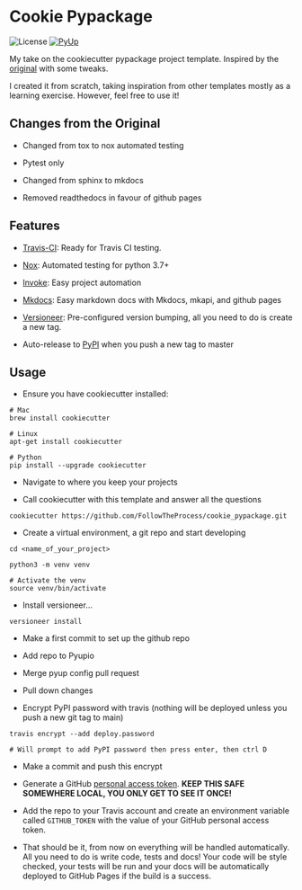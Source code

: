# Cookie Pypackage

![License](https://img.shields.io/github/license/FollowTheProcess/cookie_pypackage.svg)
[![PyUp](https://pyup.io/repos/github/FollowTheProcess/cookie_pypackage/shield.svg)](https://pyup.io/repos/github/FollowTheProcess/cookie_pypackage/)

My take on the cookiecutter pypackage project template. Inspired by the [original](https://github.com/audreyr/cookiecutter-pypackage/) with some tweaks.

I created it from scratch, taking inspiration from other templates mostly as a learning exercise. However, feel free to use it!

## Changes from the Original

* Changed from tox to nox automated testing

* Pytest only

* Changed from sphinx to mkdocs

* Removed readthedocs in favour of github pages

## Features

* [Travis-CI](https://travis-ci.com): Ready for Travis CI testing.

* [Nox](https://nox.thea.codes/en/stable/): Automated testing for python 3.7+

* [Invoke](http://www.pyinvoke.org): Easy project automation

* [Mkdocs](https://www.mkdocs.org): Easy markdown docs with Mkdocs, mkapi, and github pages

* [Versioneer](https://github.com/python-versioneer/python-versioneer): Pre-configured version bumping, all you need to do is create a new tag.

* Auto-release to [PyPI](https://pypi.org) when you push a new tag to master

## Usage

* Ensure you have cookiecutter installed:

``` shell
# Mac
brew install cookiecutter

# Linux
apt-get install cookiecutter

# Python
pip install --upgrade cookiecutter
```

* Navigate to where you keep your projects

* Call cookiecutter with this template and answer all the questions

``` shell
cookiecutter https://github.com/FollowTheProcess/cookie_pypackage.git
```

* Create a virtual environment, a git repo and start developing

``` shell
cd <name_of_your_project>

python3 -m venv venv

# Activate the venv
source venv/bin/activate
```

* Install versioneer...

``` shell
versioneer install
```

* Make a first commit to set up the github repo

* Add repo to Pyupio

* Merge pyup config pull request

* Pull down changes

* Encrypt PyPI password with travis (nothing will be deployed unless you push a new git tag to main)

``` shell
travis encrypt --add deploy.password

# Will prompt to add PyPI password then press enter, then ctrl D
```

* Make a commit and push this encrypt

* Generate a GitHub [personal access token](https://docs.github.com/en/free-pro-team@latest/github/authenticating-to-github/creating-a-personal-access-token). **KEEP THIS SAFE SOMEWHERE LOCAL, YOU ONLY GET TO SEE IT ONCE!**

* Add the repo to your Travis account and create an environment variable called `GITHUB_TOKEN` with the value of your GitHub personal access token.

* That should be it, from now on everything will be handled automatically. All you need to do is write code, tests and docs! Your code will be style checked, your tests will be run and your docs will be automatically deployed to GitHub Pages if the build is a success.
